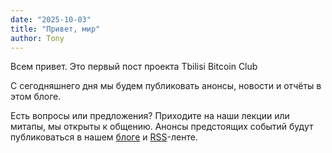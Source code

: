 ```yaml
---
date: "2025-10-03"
title: "Привет, мир"
author: Tony
---
```


Всем привет. Это первый пост проекта Tbilisi Bitcoin Club

С сегодняшнего дня мы будем публиковать анонсы, новости и отчёты в этом блоге.

Есть вопросы или предложения? Приходите на наши лекции или митапы, мы открыты к общению. Анонсы предстоящих событий будут публиковаться в нашем [блоге](/posts) и [RSS](/tbmc/index.xml)-ленте.